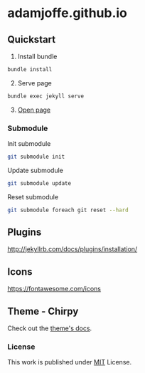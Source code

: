 # adamjoffe.github.io

## Quickstart

1. Install bundle
```sh
bundle install
```
2. Serve page
```sh
bundle exec jekyll serve
```

3. [Open page](http://localhost:4000)

### Submodule

Init submodule
```sh
git submodule init
```

Update submodule
```sh
git submodule update
```

Reset submodule
```sh
git submodule foreach git reset --hard
```

## Plugins

http://jekyllrb.com/docs/plugins/installation/

## Icons

https://fontawesome.com/icons

## Theme - Chirpy

Check out the [theme's docs](https://github.com/cotes2020/jekyll-theme-chirpy/wiki).

### License

This work is published under [MIT][mit] License.

[gem]: https://rubygems.org/gems/jekyll-theme-chirpy
[chirpy]: https://github.com/cotes2020/jekyll-theme-chirpy/
[CD]: https://en.wikipedia.org/wiki/Continuous_deployment
[mit]: https://github.com/cotes2020/chirpy-starter/blob/master/LICENSE

